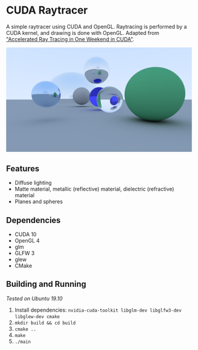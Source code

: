 # CUDA Raytracer
A simple raytracer using CUDA and OpenGL. Raytracing is performed by a CUDA kernel,
and drawing is done with OpenGL. Adapted from ["Accelerated Ray Tracing in One Weekend in CUDA"](https://devblogs.nvidia.com/accelerated-ray-tracing-cuda/).

![Screenshot](screenshot.png)

## Features
- Diffuse lighting
- Matte material, metallic (reflective) material, dielectric (refractive) material
- Planes and spheres

## Dependencies
- CUDA 10
- OpenGL 4
- glm
- GLFW 3
- glew
- CMake

## Building and Running
*Tested on Ubuntu 19.10*

1. Install dependencies: `nvidia-cuda-toolkit libglm-dev libglfw3-dev libglew-dev cmake`
2. `mkdir build && cd build`
3. `cmake ..`
4. `make`
5. `./main`
